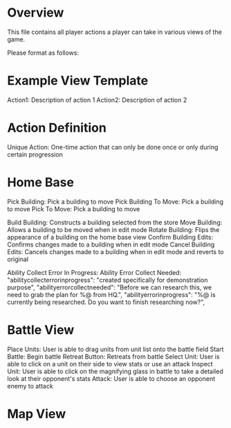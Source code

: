 # Overview
This file contains all player actions a player can take in various views of the game.

Please format as follows:

# Example View Template
Action1: Description of action 1
Action2: Description of action 2

# Action Definition
Unique Action: One-time action that can only be done once or only during certain progression

# Home Base
Pick Building: Pick a building to move
Pick Building To Move: Pick a building to move
Pick To Move: Pick a building to move

Build Building: Constructs a building selected from the store
Move Building: Allows a building to be moved when in edit mode
Rotate Building: Flips the appearance of a building on the home base view
Confirm Building Edits: Confirms changes made to a building when in edit mode
Cancel Building Edits: Cancels changes made to a building when in edit mode and reverts to original

Ability Collect Error In Progress:
Ability Error Collect Needed:
"abilitycollecterrorinprogress": "created specifically for demonstration purpose",
"abilityerrorcollectneeded": "Before we can research this, we need to grab the plan for %@ from HQ.",
"abilityerrorinprogress": "%@ is currently being researched.  Do you want to finish researching now?",


# Battle View
Place Units: User is able to drag units from unit list onto the battle field
Start Battle: Begin battle
Retreat Button: Retreats from battle
Select Unit: User is able to click on a unit on their side to view stats or use an attack
Inspect Unit: User is able to click on the magnifying glass in battle to take a detailed look at their opponent's stats
Attack: User is able to choose an opponent enemy to attack


# Map View
